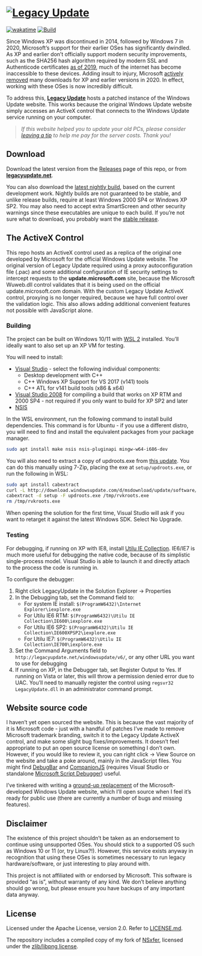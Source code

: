 # [<img src="https://legacyupdate.net/socialbanner.png" alt="Legacy Update">](http://legacyupdate.net/)

[![wakatime](https://wakatime.com/badge/github/kirb/LegacyUpdate.svg)](https://wakatime.com/badge/github/kirb/LegacyUpdate)
[![Build](https://github.com/kirb/LegacyUpdate/actions/workflows/build.yml/badge.svg)](https://github.com/kirb/LegacyUpdate/actions/workflows/build.yml)

Since Windows XP was discontinued in 2014, followed by Windows 7 in 2020, Microsoft’s support for their earlier OSes has significantly dwindled. As XP and earlier don’t officially support modern security improvements, such as the SHA256 hash algorithm required by modern SSL and Authenticode certificates [as of 2019](https://support.microsoft.com/en-us/topic/2019-sha-2-code-signing-support-requirement-for-windows-and-wsus-64d1c82d-31ee-c273-3930-69a4cde8e64f), much of the internet has become inaccessible to these devices. Adding insult to injury, Microsoft [actively removed](https://techcommunity.microsoft.com/t5/windows-it-pro-blog/sha-1-windows-content-to-be-retired-august-3-2020/ba-p/1544373) many downloads for XP and earlier versions in 2020. In effect, working with these OSes is now incredibly difficult.

To address this, [**Legacy Update**](https://legacyupdate.net/) hosts a patched instance of the Windows Update website. This works because the original Windows Update website simply accesses an ActiveX control that connects to the Windows Update service running on your computer.

> *If this website helped you to update your old PCs, please consider [leaving a tip](https://github.com/sponsors/kirb) to help me pay for the server costs. Thank you!*

## Download
Download the latest version from the [Releases](https://github.com/kirb/LegacyUpdate/releases) page of this repo, or from [**legacyupdate.net**](https://legacyupdate.net/).

You can also download the [latest nightly build](https://nightly.link/kirb/LegacyUpdate/workflows/build/main/artifact.zip), based on the current development work. Nightly builds are not guaranteed to be stable, and unlike release builds, require at least Windows 2000 SP4 or Windows XP SP2. You may also need to accept extra SmartScreen and other security warnings since these executables are unique to each build. If you’re not sure what to download, you probably want the [stable release](https://legacyupdate.net/).

## The ActiveX Control
This repo hosts an ActiveX control used as a replica of the original one developed by Microsoft for the official Windows Update website. The original version of Legacy Update required using a proxy autoconfiguration file (.pac) and some additional configuration of IE security settings to intercept requests to the **update.microsoft.com** site, because the Microsoft Wuweb.dll control validates that it is being used on the official update.microsoft.com domain. With the custom Legacy Update ActiveX control, proxying is no longer required, because we have full control over the validation logic. This also allows adding additional convenient features not possible with JavaScript alone.

### Building
The project can be built on Windows 10/11 with [WSL 2](https://aka.ms/wslinstall) installed. You’ll ideally want to also set up an XP VM for testing.

You will need to install:

* [Visual Studio](https://visualstudio.microsoft.com/vs/) - select the following individual components:
	* Desktop development with C++
	* C++ Windows XP Support for VS 2017 (v141) tools
	* C++ ATL for v141 build tools (x86 & x64)
* [Visual Studio 2008](https://my.visualstudio.com/Downloads?q=Visual%20Studio%20Express%202008%20with%20Service%20Pack%201&pgroup=) for compiling a build that works on XP RTM and 2000 SP4 - not required if you only want to build for XP SP2 and later
* [NSIS](https://nsis.sourceforge.io/)

In the WSL environment, run the following command to install build dependencies. This command is for Ubuntu - if you use a different distro, you will need to find and install the equivalent packages from your package manager.

```bash
sudo apt install make nsis nsis-pluginapi mingw-w64-i686-dev
```

You will also need to extract a copy of updroots.exe from [this update](http://download.windowsupdate.com/d/msdownload/update/software/secu/2015/03/rvkroots_3f2ce4676450c06f109b5b4e68bec252873ccc21.exe). You can do this manually using 7-Zip, placing the exe at `setup/updroots.exe`, or run the following in WSL:

```bash
sudo apt install cabextract
curl -L http://download.windowsupdate.com/d/msdownload/update/software/secu/2015/03/rvkroots_3f2ce4676450c06f109b5b4e68bec252873ccc21.exe -o /tmp/rvkroots.exe
cabextract -d setup -F updroots.exe /tmp/rvkroots.exe
rm /tmp/rvkroots.exe
```

When opening the solution for the first time, Visual Studio will ask if you want to retarget it against the latest Windows SDK. Select No Upgrade.

### Testing
For debugging, if running on XP with IE8, install [Utilu IE Collection](https://www.utilu.com/iecollection/). IE6/IE7 is much more useful for debugging the native code, because of its simplistic single-process model. Visual Studio is able to launch it and directly attach to the process the code is running in.

To configure the debugger:

1. Right click LegacyUpdate in the Solution Explorer &rarr; Properties
2. In the Debugging tab, set the Command field to:
	* For system IE install: `$(ProgramW6432)\Internet Explorer\iexplore.exe`
	* For Utilu IE6 RTM: `$(ProgramW6432)\Utilu IE Collection\IE600\iexplore.exe`
	* For Utilu IE6 SP2: `$(ProgramW6432)\Utilu IE Collection\IE600XPSP2\iexplore.exe`
	* For Utilu IE7: `$(ProgramW6432)\Utilu IE Collection\IE700\iexplore.exe`
3. Set the Command Arguments field to `http://legacyupdate.net/windowsupdate/v6/`, or any other URL you want to use for debugging
4. If running on XP, in the Debugger tab, set Register Output to Yes.
	If running on Vista or later, this will throw a permission denied error due to UAC. You’ll need to manually register the control using `regsvr32 LegacyUpdate.dll` in an administrator command prompt.

## Website source code
I haven’t yet open sourced the website. This is because the vast majority of it is Microsoft code - just with a handful of patches I’ve made to remove Microsoft trademark branding, switch it to the Legacy Update ActiveX control, and make some slight bug fixes/improvements. It doesn’t feel appropriate to put an open source license on something I don’t own. However, if you would like to review it, you can right click &rarr; View Source on the website and take a poke around, mainly in the JavaScript files. You might find [DebugBar](https://www.debugbar.com/download.php) and [CompanionJS](https://www.my-debugbar.com/wiki/CompanionJS/HomePage) (requires Visual Studio or standalone [Microsoft Script Debugger](https://web.archive.org/web/20131113042519/http://download.microsoft.com/download/7/7/d/77d8df05-6fbc-4718-a319-be14317a6811/scd10en.exe)) useful.

I’ve tinkered with writing a [ground-up replacement](https://twitter.com/hbkirb/status/1584537446716350466) of the Microsoft-developed Windows Update website, which I’ll open source when I feel it’s ready for public use (there are currently a number of bugs and missing features).

## Disclaimer
The existence of this project shouldn’t be taken as an endorsement to continue using unsupported OSes. You should stick to a supported OS such as Windows 10 or 11 (or, try Linux?!). However, this service exists anyway in recognition that using these OSes is sometimes necessary to run legacy hardware/software, or just interesting to play around with.

This project is not affiliated with or endorsed by Microsoft. This software is provided “as is”, without warranty of any kind. We don’t believe anything should go wrong, but please ensure you have backups of any important data anyway.

## License
Licensed under the Apache License, version 2.0. Refer to [LICENSE.md](https://github.com/kirb/LegacyUpdate/blob/main/LICENSE.md).

The repository includes a compiled copy of my fork of [NSxfer](https://github.com/kirb/nsis-nsxfer), licensed under the [zlib/libpng license](https://github.com/kirb/nsis-nsxfer/blob/master/LICENSE).

